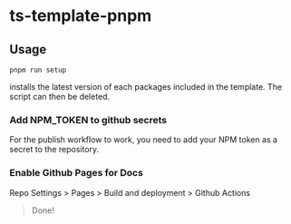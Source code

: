 # ts-template-pnpm

## Usage

`pnpm run setup`

installs the latest version of each packages included in the template. The script can then be deleted.

### Add NPM_TOKEN to github secrets

For the publish workflow to work, you need to add your NPM token as a secret to the repository.

### Enable Github Pages for Docs

Repo Settings > Pages > Build and deployment > Github Actions

> Done!
